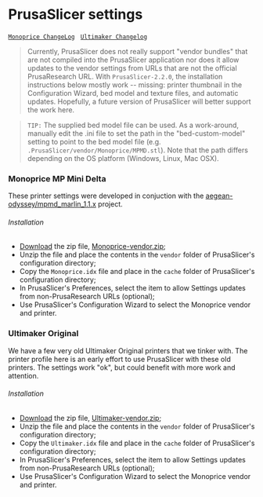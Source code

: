 # PrusaSlicer settings

[`Monoprice ChangeLog`](live/Monoprice/changelog.md) &nbsp;
[`Ultimaker Changelog`](live/Ultimaker/changelog.md) &nbsp;


> Currently, PrusaSlicer does not really support "vendor bundles" that are not compiled into the PrusaSlicer
> application nor does it allow updates to the vendor settings from URLs that are not the official PrusaResearch
> URL. With `PrusaSlicer-2.2.0`, the installation instructions below mostly work -- missing: printer thumbnail in
> the Configuration Wizard, bed model and texture files, and automatic updates. Hopefully, a future version of
> PrusaSlicer will better support the work here.

> `TIP:` The supplied bed model file can be used. As a work-around, manually edit the .ini file to set the path in
> the "bed-custom-model" setting to point to the bed model file (e.g. `.PrusaSlicer/vendor/Monoprice/MPMD.stl`).
> Note that the path differs depending on the OS platform (Windows, Linux, Mac OSX).

### Monoprice MP Mini Delta

These printer settings were developed in conjuction with the
[aegean-odyssey/mpmd_marlin_1.1.x](https://github.com/aegean-odyssey/mpmd_marlin_1.1.x) project.

###### Installation

* [Download](https://github.com/aegean-odyssey/PrusaSlicer-settings/raw/master/live/Monoprice-vendor.zip) the zip file,
[Monoprice-vendor.zip](https://github.com/aegean-odyssey/PrusaSlicer-settings/raw/master/live/Monoprice-vendor.zip);
* Unzip the file and place the contents in the `vendor` folder of PrusaSlicer's configuration directory;
* Copy the `Monoprice.idx` file and place in the `cache` folder of PrusaSlicer's configuration directory;
* In PrusaSlicer's Preferences, select the item to allow Settings updates from non-PrusaResearch URLs (optional);
* Use PrusaSlicer's Configuration Wizard to select the Monoprice vendor and printer.

### Ultimaker Original

We have a few very old Ultimaker Original printers that we tinker with. The printer profile here is an early effort
to use PrusaSlicer with these old printers. The settings work "ok", but could benefit with more work and attention.

###### Installation

* [Download](https://github.com/aegean-odyssey/PrusaSlicer-settings/raw/master/live/Ultimaker-vendor.zip) the zip file,
[Ultimaker-vendor.zip](https://github.com/aegean-odyssey/PrusaSlicer-settings/raw/master/live/Ultimaker-vendor.zip);
* Unzip the file and place the contents in the `vendor` folder of PrusaSlicer's configuration directory;
* Copy the `Ultimaker.idx` file and place in the `cache` folder of PrusaSlicer's configuration directory;
* In PrusaSlicer's Preferences, select the item to allow Settings updates from non-PrusaResearch URLs (optional);
* Use PrusaSlicer's Configuration Wizard to select the Monoprice vendor and printer.

